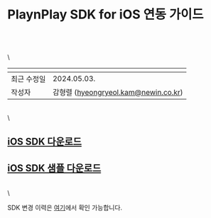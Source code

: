 # PlaynPlay SDK for iOS 연동 가이드

\
\
\
\

| <!-- -->    | <!-- --> |
|-------------|----------|
| 최근 수정일  | 2024.05.03. |
| 작성자     | 감형렬 (hyeongryeol.kam@newin.co.kr) |

\
\

## [iOS SDK 다운로드](https://app.playnplay.com/sdks/latest/NPlayerSDK-iOS.zip)

## [iOS SDK 샘플 다운로드](https://app.playnplay.com/sdks/latest/NPlayerSDKSample-iOS.zip)

\
\

SDK 변경 이력은 [여기](./revision-history/home.md)에서 확인 가능합니다.
